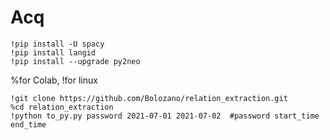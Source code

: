 # Acq

```
!pip install -U spacy
!pip install langid
!pip install --upgrade py2neo
```

%for Colab, !for linux
```
!git clone https://github.com/Bolozano/relation_extraction.git
%cd relation_extraction              
!python to_py.py password 2021-07-01 2021-07-02  #password start_time end_time
```
